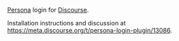 [Persona](https://login.persona.org/) login for [Discourse](http://www.discourse.org/).

Installation instructions and discussion at <https://meta.discourse.org/t/persona-login-plugin/13086>.
